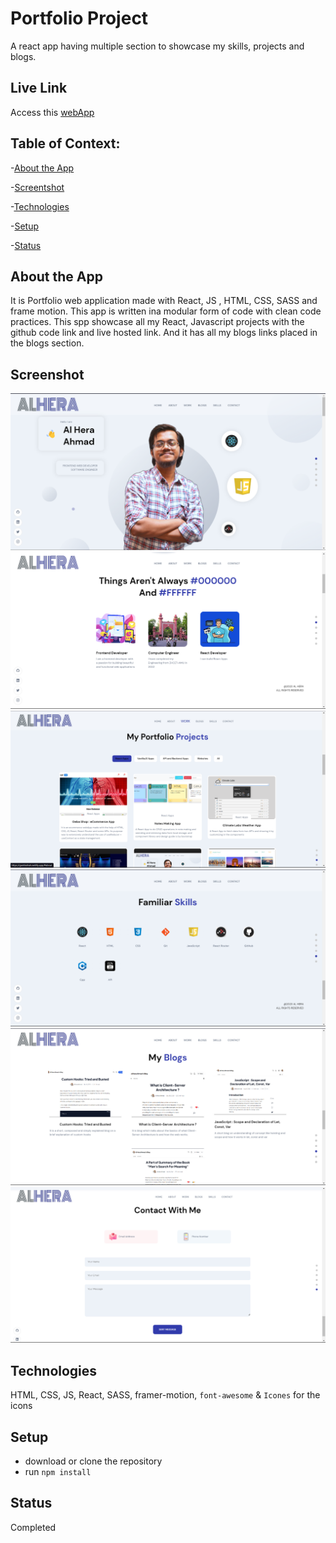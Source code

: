 # Portfolio Project
A react app having multiple section to showcase my skills, projects and blogs.


## Live Link
Access this [webApp](https://gentleshah.netlify.app)

## Table of Context:

-[About the App](#about-the-app)

-[Screentshot](#screenshot)

-[Technologies](#technologies)

-[Setup](#setup)

-[Status](#status)

## About the App
It is Portfolio web application made with React, JS , HTML, CSS, SASS and frame motion. This app is written ina modular form of code with clean code practices. This spp showcase all my React, Javascript projects with the github code link and live hosted link. And it has all my blogs links placed in the blogs section.

## Screenshot
![Home](./src/assets/screenshots/home.png)
![About](./src/assets/screenshots/about.png)
![Work](./src/assets/screenshots/work.png)
![Skill](./src/assets/screenshots/skills.png)
![Blog](./src/assets/screenshots/blog.png)
![Contact](./src/assets/screenshots/contact.png)

## Technologies
HTML, CSS, JS, React, SASS, framer-motion, `font-awesome` & `Icones` for the icons

## Setup
- download or clone the repository
- run `npm install`

## Status
Completed

